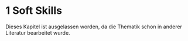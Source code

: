 # 1 Soft Skills

Dieses Kapitel ist ausgelassen worden, da die Thematik schon in anderer Literatur bearbeitet wurde.